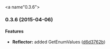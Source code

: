 <a name"0.3.6"></a>
### 0.3.6 (2015-04-06)


#### Features

* **Reflector:** added GetEnumValues ([d6d3762b](https://github.com/eganj/Compost.NET/commit/d6d3762b))

